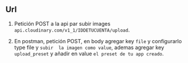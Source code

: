 ## Url

1. Petición POST a la api par subir images `api.cloudinary.com/v1_1/IDDETUCUENTA/upload`.
  
2. En postman, petición POST, en body agregar key `file` y configurarlo type file y `subir 
  la imagen como value`, ademas agregar key `upload_preset` y añadir en value `el preset de tu app creado`.
